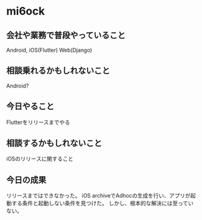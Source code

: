 # mi6ock

## 会社や業務で普段やっていること
Android, iOS(Flutter)
Web(Django)

## 相談乗れるかもしれないこと
Android?

## 今日やること
Flutterをリリースまでやる

## 相談するかもしれないこと
iOSのリリースに関すること

## 今日の成果
リリースまではできなかった。
iOS archiveでAdhocの生成を行い、アプリが起動する条件と起動しない条件を見つけた。
しかし、根本的な解決には至っていない。
